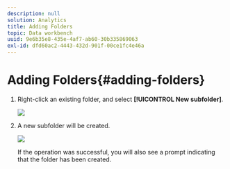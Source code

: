 ```yaml
---
description: null
solution: Analytics
title: Adding Folders
topic: Data workbench
uuid: 9e6b35e8-435e-4af7-ab60-30b335869063
exl-id: dfd60ac2-4443-432d-901f-00ce1fc4e46a
---
```

# Adding Folders{#adding-folders}

1. Right-click an existing folder, and select **[!UICONTROL New subfolder]**.

   ![](assets/new_subfolder_1.png)

1. A new subfolder will be created.

   ![](assets/new_subfolder_2.png)

   If the operation was successful, you will also see a prompt indicating that the folder has been created.

